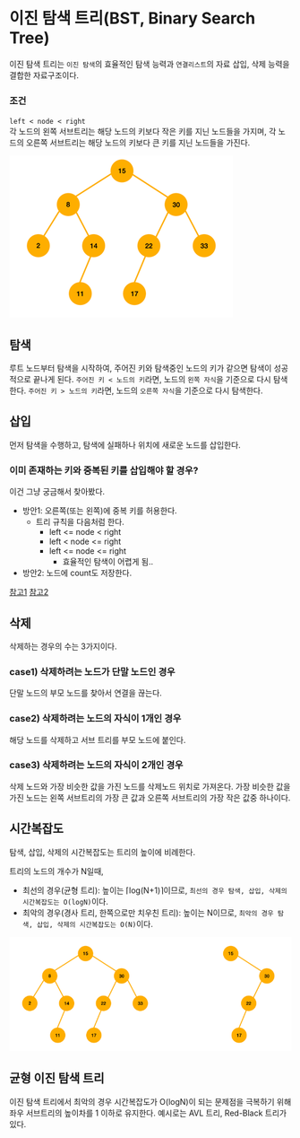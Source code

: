 # 이진 탐색 트리(BST, Binary Search Tree)

이진 탐색 트리는 `이진 탐색`의 효율적인 탐색 능력과 `연결리스트`의 자료 삽입, 삭제 능력을 결합한 자료구조이다.

### 조건

`left < node < right`  
각 노드의 왼쪽 서브트리는 해당 노드의 키보다 작은 키를 지닌 노드들을 가지며, 각 노드의 오른쪽 서브트리는 해당 노드의 키보다 큰 키를 지닌 노드들을 가진다. 

![이진탐색트리](./etc/bst.png)

## 탐색

루트 노드부터 탐색을 시작하여, 주어진 키와 탐색중인 노드의 키가 같으면 탐색이 성공적으로 끝나게 된다.
`주어진 키 < 노드의 키`라면, 노드의 `왼쪽 자식`을 기준으로 다시 탐색한다.
`주어진 키 > 노드의 키`라면, 노드의 `오른쪽 자식`을 기준으로 다시 탐색한다.

## 삽입

먼저 탐색을 수행하고, 탐색에 실패하나 위치에 새로운 노드를 삽입한다.

### 이미 존재하는 키와 중복된 키를 삽입해야 할 경우?

이건 그냥 궁금해서 찾아봤다.

- 방안1: 오른쪽(또는 왼쪽)에 중복 키를 허용한다.
    - 트리 규칙을 다음처럼 한다.
        - left <= node < right
        - left < node <= right
        - left <= node <= right
            - 효율적인 탐색이 어렵게 됨..
- 방안2: 노드에 count도 저장한다.

[참고1](https://www.geeksforgeeks.org/how-to-handle-duplicates-in-binary-search-tree/)
[참고2](https://stackoverflow.com/questions/300935/are-duplicate-keys-allowed-in-the-definition-of-binary-search-trees)

## 삭제

삭제하는 경우의 수는 3가지이다.

### case1) 삭제하려는 노드가 단말 노드인 경우

단말 노드의 부모 노드를 찾아서 연결을 끊는다.

### case2) 삭제하려는 노드의 자식이 1개인 경우

해당 노드를 삭제하고 서브 트리를 부모 노드에 붙인다.

### case3) 삭제하려는 노드의 자식이 2개인 경우

삭제 노드와 가장 비슷한 값을 가진 노드를 삭제노드 위치로 가져온다.
가장 비슷한 값을 가진 노드는 왼쪽 서브트리의 가장 큰 값과 오른쪽 서브트리의 가장 작은 값중 하나이다.

## 시간복잡도

탐색, 삽입, 삭제의 시간복잡도는 트리의 높이에 비례한다.

트리의 노드의 개수가 N일때,

- 최선의 경우(균형 트리): 높이는 ⌈log(N+1)⌉이므로, `최선의 경우 탐색, 삽입, 삭제의 시간복잡도는 O(logN)`이다.
- 최악의 경우(경사 트리, 한쪽으로만 치우친 트리): 높이는 N이므로, `최악의 경우 탐색, 삽입, 삭제의 시간복잡도는 O(N)`이다.

![이진탐색트리_시간복잡도](./etc/이진탐색트리_시간복잡도_예시.png)

## 균형 이진 탐색 트리

이진 탐색 트리에서 최악의 경우 시간복잡도가 O(logN)이 되는 문제점을 극복하기 위해 좌우 서브트리의 높이차를 1 이하로 유지한다. 예시로는 AVL 트리, Red-Black 트리가 있다.

